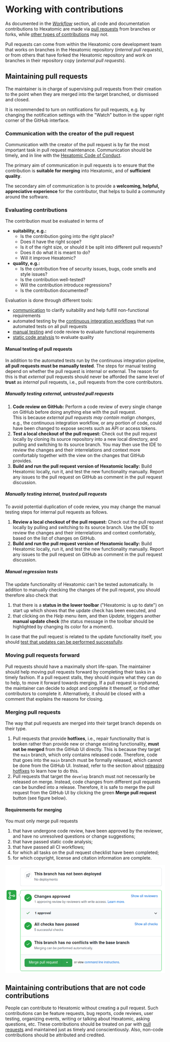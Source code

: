 # Working with contributions

As documented in the [*Workflow*](../../development/workflow/) section, all code and documentation contributions to Hexatomic are made via [pull requests](#maintaining-pull-requests) from branches or forks, while [other types of contributions](#maintaining-contributions-that-are-not-code-contributions) may not.

Pull requests can come from within the Hexatomic core development team that works on branches in the Hexatomic repository (*internal pull requests*), or from others that have forked the Hexatomic repository and work on branches in their repository copy (*external pull requests*).

## Maintaining pull requests

The maintainer is in charge of supervising pull requests from their creation to the point when they are merged into the target branched, or dismissed and closed.

It is recommended to turn on notifications for pull requests, e.g. by changing the notification settings with the "Watch" button in the upper right corner of the GitHub interface.

### Communication with the creator of the pull request  

Communication with the creator of the pull request is by far the most important task in pull request maintenance.
Communication should be timely, and in line with the [Hexatomic Code of Conduct](https://github.com/hexatomic/hexatomic/blob/develop/CODE_OF_CONDUCT.md).

The primary aim of communication in pull requests is to ensure that the contribution 
is **suitable for merging** into Hexatomic, and of **sufficient quality**.

The secondary aim of communication is to provide a **welcoming, helpful, appreciative experience** for the contributor,
that helps to build a community around the software.

### Evaluating contributions

The contribution must be evaluated in terms of 

- **suitability, e.g.:**
  - Is the contribution going into the right place?
  - Does it have the right scope?
  - Is it of the right size, or should it be split into different pull requests?
  - Does it do what it is meant to do?
  - Will it improve Hexatomic?
- **quality, e.g.:**
  - Is the contribution free of security issues, bugs, code smells and style issues?
  - Is the contribution well-tested?
  - Will the contribution introduce regressions?
  - Is the contribution documented?

Evaluation is done through different tools:
- [communication](#communication-with-the-creator-of-the-pull-request) to clarify suitability and help fulfill non-functional requirements
- automated testing by the [continuous integration workflows](../continuous-integration/) that run automated tests on all pull requests
- [manual testing](#manual-testing-of-pull-requests) and code review to evaluate functional requirements
- [static code analysis](../continuous-integration/#static-code-analysis) to evaluate quality

#### Manual testing of pull requests

In addition to the automated tests run by the continuous integration pipeline, **all pull requests must be manually tested**.
The steps for manual testing depend on whether the pull request is internal or external.
The reason for this is that *external* pull requests should never be afforded the same level of **trust** as *internal* pull requests, i.e., pull requests from the core contributors.

<!--TODO To read more about how to review the changes as part of this process, read the section on [code review](TODO).-->

##### Manually testing *external*, untrusted pull requests

1. **Code review on GitHub:** Perform a code review of every single change on GitHub before doing anything else with the pull request.  
<i class="fa fa-warning"></i> This is because *external pull requests may contain malign changes*, e.g., the continuous integration workflow, or any portion of code, could have been changed to expose secrets such as API or access tokens.
2. **Test a local checkout of the pull request:** Check out the pull request locally by cloning its source repository into a new local directory, and pulling and switching to its source branch. You may then use the IDE to review the changes and their interrelations and context more comfortably together with the view on the changes that GitHub provides.
3. **Build and run the pull request version of Hexatomic locally:** Build Hexatomic locally, run it, and test the new functionality manually. Report any issues to the pull request on GitHub as comment in the pull request discussion.

##### Manually testing *internal*, trusted pull requests

To avoid potential duplication of code review, you may change the manual testing steps for internal pull requests as follows.

1. **Review a local checkout of the pull request:** Check out the pull request locally by pulling and switching to its source branch. Use the IDE to review the changes and their interrelations and context comfortably, based on the list of changes on GitHub. 
3. **Build and run the pull request version of Hexatomic locally:** Build Hexatomic locally, run it, and test the new functionality manually. Report any issues to the pull request on GitHub as comment in the pull request discussion.


##### Manual regression tests

The update functionality of Hexatomic can't be tested automatically.
In addition to manually checking the changes of the pull request, you should therefore also check that 

1. that there is a **status in the lower toolbar** ("Hexatomic is up to date") on start up which shows that the update check has been executed, and
2. that clicking on the *Help* menu item, and then *Update*, triggers another **manual update check** (the status message in the toolbar should be highlighted by changing its color for a moment).

In case that the pull request is related to the update functionality itself, you should [test that updates can be performed successfully](manual-update-tests.md).


### Moving pull requests forward

Pull requests should have a maximally short life-span.
The maintainer should help moving pull requests forward by completing their tasks in a timely fashion.
If a pull request stalls, they should inquire what they can do to help, to move it forward towards merging.
If a pull request is orphaned, the maintainer can decide to adopt and complete it themself, or find other contributors to complete it.
Alternatively, it should be closed with a comment that explains the reasons for closing.

### Merging pull requests

The way that pull requests are merged into their target branch depends on their type.

1. Pull requests that provide **hotfixes**, i.e., repair functionality that is broken rather than provide 
new or change existing functionality, **must not be merged** from the GitHub UI directly. This is
because they target the `main` branch, which only contains released code. Therefore, code that
goes into the `main` branch must be formally released, which cannot be done from the GitHub UI.
Instead, refer to the section about [releasing hotfixes](../releases/README.md#hotfix-releases) to learn how to do this.
2. Pull requests that target the `develop` branch must not necessarily be released on merge. Instead,
code changes from different pull requests can be bundled into a release. Therefore, it is safe to
merge the pull request from the GitHub UI by clicking the green **Merge pull request** button (see figure below).

#### Requirements for merging

You must only merge pull requests

1. that have undergone code review, have been approved by the reviewer, and have no unresolved questions or change suggestions;
2. that have passed static code analysis;
3. that have passed all CI workflows;
4. for which all tasks on the pull request checklist have been completed;
5. for which copyright, license and citation information are complete.

![When all requirements are fulfilled, pull requests to `develop` can be merged by clicking the green button "Merge pull request".](merge-pull-request.png)

## Maintaining contributions that are not code contributions

People can contribute to Hexatomic without creating a pull request.
Such contributions can be feature requests, bug reports, code reviews, user testing, organizing events, writing or talking about Hexatomic, asking questions, etc.
These contributions should be treated on par with [pull requests](#maintaining-pull-requests) and maintained just as timely and conscientiously.
Also, non-code contributions should be attributed and credited. <!-- TODO Add link to crediting section -->
